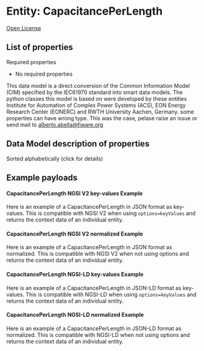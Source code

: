 Entity: CapacitancePerLength  
============================  
[Open License](https://github.com/smart-data-models//dataModel.EnergyCIM/blob/master/CapacitancePerLength/LICENSE.md)  

## List of properties  

Required properties  
- No required properties    
This data model is a direct conversion of the Common Information Model (CIM) specified by the IEC61970 standard into smart data models. The python classes this model is based on were developed by these entities Institute for Automation of Complex Power Systems (ACS), EON Energy Research Center (EONERC) and RWTH University Aachen, Germany. some properties can have wrong type. This was the case, pelase raise an issue or send mail to alberto.abella@fiware.org  
## Data Model description of properties  
Sorted alphabetically (click for details)  
## Example payloads    
#### CapacitancePerLength NGSI V2 key-values Example    
Here is an example of a CapacitancePerLength in JSON format as key-values. This is compatible with NGSI V2 when  using `options=keyValues` and returns the context data of an individual entity.  
#### CapacitancePerLength NGSI V2 normalized Example    
Here is an example of a CapacitancePerLength in JSON format as normalized. This is compatible with NGSI V2 when not using options and returns the context data of an individual entity.  
#### CapacitancePerLength NGSI-LD key-values Example    
Here is an example of a CapacitancePerLength in JSON-LD format as key-values. This is compatible with NGSI-LD when  using `options=keyValues` and returns the context data of an individual entity.  
#### CapacitancePerLength NGSI-LD normalized Example    
Here is an example of a CapacitancePerLength in JSON-LD format as normalized. This is compatible with NGSI-LD when not using options and returns the context data of an individual entity.  
